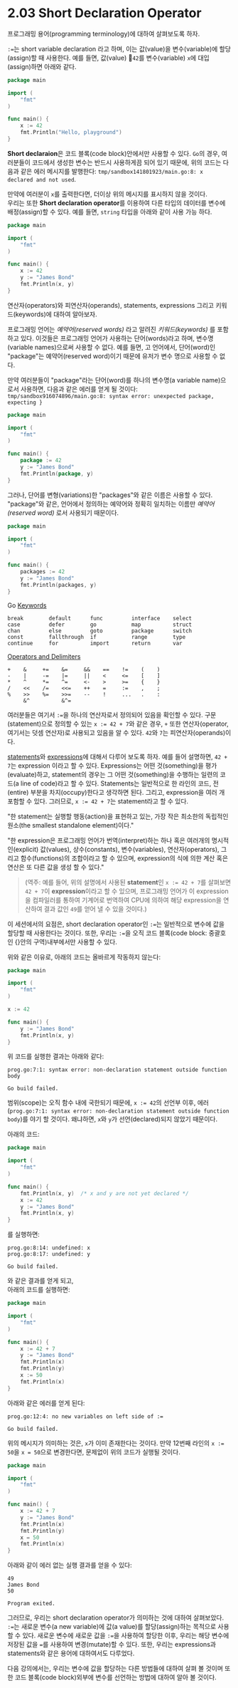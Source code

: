 # 2.03 Short Declaration Operator

프로그래밍 용어(programming terminology)에 대하여 살펴보도록 하자.

`:=`는 short variable declaration 라고 하며, 이는 값(value)을 변수(variable)에 할당(assign)할 때 사용한다. 예를 들면, 값(value) `42`를 변수(variable) `x`에 대입 (assign)하면 아래와 같다.

```go
package main

import (
	"fmt"
)

func main() {
	x := 42
	fmt.Println("Hello, playground")
}
```

**Short declaraion**은 코드 블록(code block)안에서만 사용할 수 있다. `Go`의 경우, 여러분들이 코드에서 생성한 변수는 반드시 사용하게끔 되어 있기 때문에, 위의 코드는 다음과 같은 에러 메시지를 발행한다: `tmp/sandbox141801923/main.go:8: x declared and not used`.  
  
만약에 여러분이 `x`를 출력한다면, 더이상 위의 메시지를 표시하지 않을 것이다.  
우리는 또한 **Short declaration operator**를 이용하여 다른 타입의 데이터를 변수에 배정(assign)할 수 있다. 예를 들면, `string` 타입을 아래와 같이 사용 가능 하다.

```go
package main

import (
	"fmt"
)

func main() {
	x := 42
	y := "James Bond"
	fmt.Println(x, y)
}
```

연산자(operators)와 피연산자(operands), statements, expressions 그리고 키워드(keywords)에 대하여 알아보자.  

프로그래밍 언어는 _예약어(reserved words)_ 라고 알려진 _키워드(keywords)_ 를 포함하고 있다. 이것들은 프로그래밍 언어가 사용하는 단어(words)라고 하며, 변수명(variable names)으로써 사용할 수 없다. 예를 들면, 고 언어에서, 단어(word)인 "package"는 예약어(reserved word)이기 때문에 유저가 변수 명으로 사용할 수 없다.  

만약 여러분들이 "package"라는 단어(word)를 하나의 변수명(a variable name)으로서 사용하면, 다음과 같은 에러를 얻게 될 것이다: `tmp/sandbox916074896/main.go:8: syntax error: unexpected package, expecting }`  

```go
package main

import (
	"fmt"
)

func main() {
	package := 42
	y := "James Bond"
	fmt.Println(package, y)
}
```

그러나, 단어를 변형(variations)한 "packages"와 같은 이름은 사용할 수 있다. "package"와 같은, 언어에서 정의하는 예약어와 정확히 일치하는 이름만 _예약어(reserved word)_ 로서 사용되기 때문이다.

```go
package main

import (
	"fmt"
)

func main() {
	packages := 42
	y := "James Bond"
	fmt.Println(packages, y)
}
```

Go [Keywords](https://golang.org/ref/spec#Keywords) 

```
break        default      func         interface    select
case         defer        go           map          struct
chan         else         goto         package      switch
const        fallthrough  if           range        type
continue     for          import       return       var
```
  
[Operators and Delimiters](https://golang.org/ref/spec#Operators_and_Delimiters)  
```
+    &     +=    &=     &&    ==    !=    (    )
-    |     -=    |=     ||    <     <=    [    ]
*    ^     *=    ^=     <-    >     >=    {    }
/    <<    /=    <<=    ++    =     :=    ,    ;
%    >>    %=    >>=    --    !     ...   .    :
     &^          &^=
```

여러분들은 여기서 `:=`을 하나의 연산자로서 정의되어 있음을 확인할 수 있다. 구문(statement)으로 정의할 수 있는 `x := 42 + 7`와 같은 경우, `+` 또한 연산자(operator, 여기서는 덧셈 연산자)로 사용되고 있음을 알 수 있다. `42`와 `7`는 피연산자(operands)이다.  

[statements](https://en.wikipedia.org/wiki/Statement_(computer_science))와 [expressions](https://en.wikipedia.org/wiki/Expression_(computer_science))에 대해서 다루어 보도록 하자. 예를 들어 설명하면, `42 + 7`는 expression 이라고 할 수 있다. Expressions는 어떤 것(something)을 평가(evaluate)하고, statement의 경우는 그 어떤 것(something)을 수행하는 일련의 코드(a line of code)라고 할 수 있다. Statements는 일반적으로 한 라인의 코드, 전(entire) 부분을 차지(occupy)한다고 생각하면 된다. 그리고, expression을 여러 개 포함할 수 있다. 그러므로, `x := 42 + 7`는 statement라고 할 수 있다.

"한 statement는 실행할 행동(action)을 표현하고 있는, 가장 작은 최소한의 독립적인 원소(the smallest standalone element)이다."

"한 expression은 프로그래밍 언어가 번역(interpret)하는 하나 혹은 여러개의 명시적인(explicit) 값(values), 상수(constants), 변수(variables), 연산자(operators), 그리고 함수(functions)의 조합이라고 할 수 있으며, expression의 식에 의한 계산 혹은 연산은 또 다른 값을 생성 할 수 있다."  
> (역주: 예를 들어, 위의 설명에서 사용된 **statement**인 `x := 42 + 7`를 살펴보면 `42 + 7`이 **expression**이라고 할 수 있으며, 프로그래밍 언어가 이 expression을 컴파일러를 통하여 기계어로 번역하여 CPU에 의하여 해당 expression을 연산하여 결과 값인 `49`를 얻어 낼 수 있을 것이다.)

이 세션에서의 요점은, short declaration operator인 `:=`는 일반적으로 변수에 값을 할당할 때 사용한다는 것이다. 또한, 우리는 `:=`을 오직 코드 블록(code block: 중괄호인 {}안의 구역)내부에서만 사용할 수 있다.
  
위와 같은 이유로, 아래의 코드는 올바르게 작동하지 않는다:

```go
package main

import (
	"fmt"
)

x := 42

func main() {
	y := "James Bond"
	fmt.Println(x, y)
}
```

위 코드를 실행한 결과는 아래와 같다:

```console
prog.go:7:1: syntax error: non-declaration statement outside function body

Go build failed.
```

범위(scope)는 오직 함수 내에 국한되기 때문에, `x := 42`의 선언부 이후, 에러(`prog.go:7:1: syntax error: non-declaration statement outside function body`)를 야기 할 것이다. 왜냐하면, `x`와 `y`가 선언(declared)되지 않았기 때문이다.  

아래의 코드:

```go
package main

import (
	"fmt"
)

func main() {
	fmt.Println(x, y)  /* x and y are not yet declared */
	x := 42
	y := "James Bond"
	fmt.Println(x, y)
}
```

를 실행하면: 

```console
prog.go:8:14: undefined: x
prog.go:8:17: undefined: y

Go build failed.
```

와 같은 결과를 얻게 되고,  
아래의 코드를 실행하면: 

```go
package main

import (
	"fmt"
)

func main() {
	x := 42 + 7
	y := "James Bond"
	fmt.Println(x)
	fmt.Println(y)
	x := 50
	fmt.Println(x)
}
```

아래와 같은 에러를 얻게 된다:  

```console
prog.go:12:4: no new variables on left side of :=

Go build failed.
```

위의 메시지가 의미하는 것은, `x`가 이미 존재한다는 것이다. 만약 12번째 라인의 `x := 50`을 `x = 50`으로 변경한다면, 문제없이 위의 코드가 실행될 것이다.

```go
package main

import (
	"fmt"
)

func main() {
	x := 42 + 7
	y := "James Bond"
	fmt.Println(x)
	fmt.Println(y)
	x = 50
	fmt.Println(x)
}
```

아래와 같이 에러 없는 실행 결과를 얻을 수 있다:

```console
49
James Bond
50

Program exited.
```

그러므로, 우리는 short declaration operator가 의미하는 것에 대하여 살펴보았다. `:=`는 새로운 변수(a new variable)에 값(a value)를 할당(assign)하는 목적으로 사용할 수 있다. 새로운 변수에 새로운 값을 `:=`을 사용하여 할당한 이후, 우리는 해당 변수에 저장된 값을 `=`를 사용하여 변경(mutate)할 수 있다. 또한, 우리는 expressions과 statements와 같은 용어에 대하여서도 다루었다.  

다음 강의에서는, 우리는 변수에 값을 할당하는 다른 방법들에 대하여 살펴 볼 것이며 또한 코드 블록(code block)외부에 변수를 선언하는 방법에 대하여 알아 볼 것이다.  
